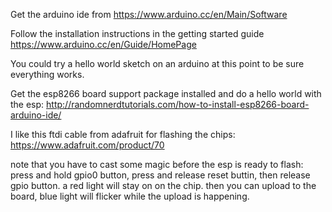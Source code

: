 Get the arduino ide from https://www.arduino.cc/en/Main/Software

Follow the installation instructions in the getting started guide https://www.arduino.cc/en/Guide/HomePage

You could try a hello world sketch on an arduino at this point to be sure everything works.

Get the esp8266 board support package installed and do a hello world with the esp: http://randomnerdtutorials.com/how-to-install-esp8266-board-arduino-ide/

I like this ftdi cable from adafruit for flashing the chips: https://www.adafruit.com/product/70

note that you have to cast some magic before the esp is ready to
flash: press and hold gpio0 button, press and release reset buttin,
then release gpio button.  a red light will stay on on the chip.  then
you can upload to the board, blue light will flicker while the upload
is happening.
